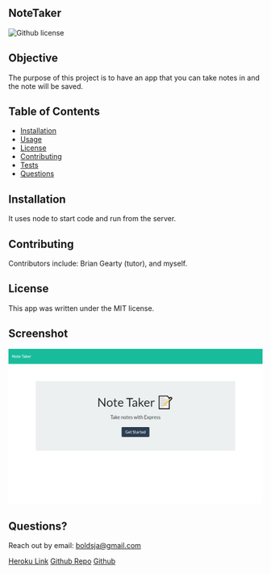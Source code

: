 
## NoteTaker
![Github license](https://img.shields.io/badge/license-MIT-blue.svg)


## Objective
The purpose of this project is to have an app that you can take notes in and the note will be saved.

## Table of Contents
  * [Installation](#installation)
  * [Usage](#usage)
  * [License](#license)
  * [Contributing](#contributing)
  * [Tests](#tests)
  * [Questions](#questions)


## Installation
It uses node to start code and run from the server.


## Contributing
Contributors include: Brian Gearty (tutor), and myself.


## License

This app was written under the MIT license.

## Screenshot
![Final page screenshot](./assets/localhost_3001_.png) 

## Questions?
Reach out by email: boldsja@gmail.com

[Heroku Link](https://git.heroku.com/jab-note-taker.git)
[Github Repo](https://github.com/boldsja/notes)
[Github](https://github.com/boldsja/) 

